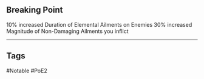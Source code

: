 ## Breaking Point
10% increased Duration of Elemental Ailments on Enemies
30% increased Magnitude of Non-Damaging Ailments you inflict

---
## Tags
#Notable
#PoE2
